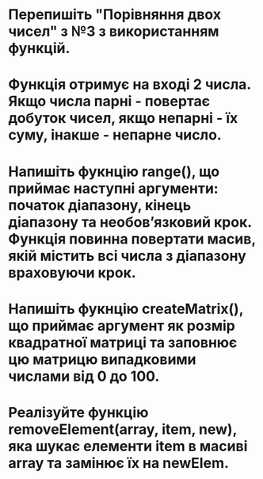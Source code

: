 # Перепишіть "Порівняння двох чисел" з №3 з використанням функцій.

# Функція отримує на вході 2 числа. Якщо числа парні - повертає добуток чисел, якщо непарні - їх суму, інакше - непарне число.



# Напишіть фукнцію range(), що приймає наступні аргументи: початок діапазону, кінець діапазону та необовʼязковий крок. Функція повинна повертати масив, якій містить всі числа з діапазону враховуючи крок.


# Напишіть фукнцію createMatrix(), що приймає аргумент як розмір квадратної матриці та заповнює цю матрицю випадковими числами від 0 до 100.


# Реалізуйте функцію removeElement(array, item, new), яка шукає елементи item в масиві array та замінює їх на newElem.


<!-- [3,45,6,7,88,6]

removeElement(array, item, new)

removeElement([3,45,6,7,88,6], 7, 100) => [3,45,6,100,88,6]

for
.filter
.map
 -->
